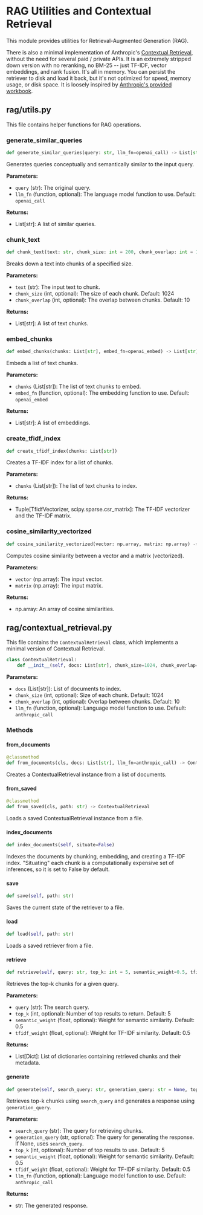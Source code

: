# RAG Utilities and Contextual Retrieval

This module provides utilities for Retrieval-Augmented Generation (RAG). 

There is also a minimal implementation of Anthropic's [Contextual Retrieval](https://www.anthropic.com/news/contextual-retrieval/), without the need for several paid / private APIs. It is an extremely stripped down version with no reranking, no BM-25 -- just TF-IDF, vector embeddings, and rank fusion. It's all in memory. You can persist the retriever to disk and load it back, but it's not optimized for speed, memory usage, or disk space. It is loosely inspired by [Anthropic's provided workbook](https://github.com/anthropics/anthropic-cookbook/blob/main/skills/contextual-embeddings/guide.ipynb).

## rag/utils.py

This file contains helper functions for RAG operations.

### generate_similar_queries

```python
def generate_similar_queries(query: str, llm_fn=openai_call) -> List[str]
```

Generates queries conceptually and semantically similar to the input query.

**Parameters:**
- `query` (str): The original query.
- `llm_fn` (function, optional): The language model function to use. Default: `openai_call`

**Returns:**
- List[str]: A list of similar queries.

### chunk_text

```python
def chunk_text(text: str, chunk_size: int = 200, chunk_overlap: int = 10) -> List[str]
```

Breaks down a text into chunks of a specified size.

**Parameters:**
- `text` (str): The input text to chunk.
- `chunk_size` (int, optional): The size of each chunk. Default: 1024
- `chunk_overlap` (int, optional): The overlap between chunks. Default: 10

**Returns:**
- List[str]: A list of text chunks.

### embed_chunks

```python
def embed_chunks(chunks: List[str], embed_fn=openai_embed) -> List[str]
```

Embeds a list of text chunks.

**Parameters:**
- `chunks` (List[str]): The list of text chunks to embed.
- `embed_fn` (function, optional): The embedding function to use. Default: `openai_embed`

**Returns:**
- List[str]: A list of embeddings.

### create_tfidf_index

```python
def create_tfidf_index(chunks: List[str])
```

Creates a TF-IDF index for a list of chunks.

**Parameters:**
- `chunks` (List[str]): The list of text chunks to index.

**Returns:**
- Tuple[TfidfVectorizer, scipy.sparse.csr_matrix]: The TF-IDF vectorizer and the TF-IDF matrix.

### cosine_similarity_vectorized

```python
def cosine_similarity_vectorized(vector: np.array, matrix: np.array) -> np.array
```

Computes cosine similarity between a vector and a matrix (vectorized).

**Parameters:**
- `vector` (np.array): The input vector.
- `matrix` (np.array): The input matrix.

**Returns:**
- np.array: An array of cosine similarities.

## rag/contextual_retrieval.py

This file contains the `ContextualRetrieval` class, which implements a minimal version of Contextual Retrieval.

```python
class ContextualRetrieval:
    def __init__(self, docs: List[str], chunk_size=1024, chunk_overlap=10, llm_fn=anthropic_call)
```

**Parameters:**
- `docs` (List[str]): List of documents to index.
- `chunk_size` (int, optional): Size of each chunk. Default: 1024
- `chunk_overlap` (int, optional): Overlap between chunks. Default: 10
- `llm_fn` (function, optional): Language model function to use. Default: `anthropic_call`

### Methods

#### from_documents

```python
@classmethod
def from_documents(cls, docs: List[str], llm_fn=anthropic_call) -> ContextualRetrieval
```

Creates a ContextualRetrieval instance from a list of documents.

#### from_saved

```python
@classmethod
def from_saved(cls, path: str) -> ContextualRetrieval
```

Loads a saved ContextualRetrieval instance from a file.

#### index_documents

```python
def index_documents(self, situate=False)
```

Indexes the documents by chunking, embedding, and creating a TF-IDF index. "Situating" each chunk is a computationally expensive set of inferences, so it is set to False by default.

#### save

```python
def save(self, path: str)
```

Saves the current state of the retriever to a file.

#### load

```python
def load(self, path: str)
```

Loads a saved retriever from a file.

#### retrieve

```python
def retrieve(self, query: str, top_k: int = 5, semantic_weight=0.5, tfidf_weight=0.5) -> List[Dict]
```

Retrieves the top-k chunks for a given query.

**Parameters:**
- `query` (str): The search query.
- `top_k` (int, optional): Number of top results to return. Default: 5
- `semantic_weight` (float, optional): Weight for semantic similarity. Default: 0.5
- `tfidf_weight` (float, optional): Weight for TF-IDF similarity. Default: 0.5

**Returns:**
- List[Dict]: List of dictionaries containing retrieved chunks and their metadata.

#### generate

```python
def generate(self, search_query: str, generation_query: str = None, top_k: int = 5, semantic_weight=0.5, tfidf_weight=0.5, llm_fn=anthropic_call) -> str
```

Retrieves top-k chunks using `search_query` and generates a response using `generation_query`.

**Parameters:**
- `search_query` (str): The query for retrieving chunks.
- `generation_query` (str, optional): The query for generating the response. If None, uses `search_query`.
- `top_k` (int, optional): Number of top results to use. Default: 5
- `semantic_weight` (float, optional): Weight for semantic similarity. Default: 0.5
- `tfidf_weight` (float, optional): Weight for TF-IDF similarity. Default: 0.5
- `llm_fn` (function, optional): Language model function to use. Default: `anthropic_call`

**Returns:**
- str: The generated response.
